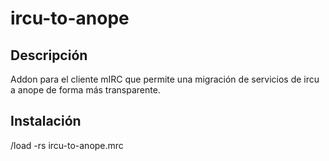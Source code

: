 # ircu-to-anope

## Descripción

Addon para el cliente mIRC que permite una migración de servicios de ircu a anope de forma más transparente.

## Instalación

/load -rs ircu-to-anope.mrc
